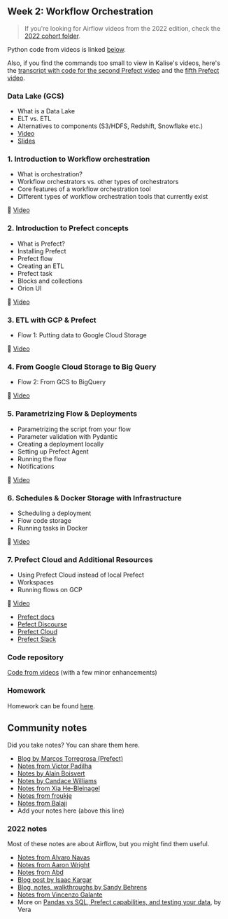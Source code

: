 ## Week 2: Workflow Orchestration

> If you're looking for Airflow videos from the 2022 edition,
> check the [2022 cohort folder](../cohorts/2022/week_2_data_ingestion/).

Python code from videos is linked [below](#code-repository).

Also, if you find the commands too small to view in Kalise's videos, here's the [transcript with code for the second Prefect video](https://github.com/discdiver/prefect-zoomcamp/tree/main/flows/01_start) and the [fifth Prefect video](https://github.com/discdiver/prefect-zoomcamp/tree/main/flows/01_start).

### Data Lake (GCS)

- What is a Data Lake
- ELT vs. ETL
- Alternatives to components (S3/HDFS, Redshift, Snowflake etc.)
- [Video](https://www.youtube.com/watch?v=W3Zm6rjOq70&list=PL3MmuxUbc_hJed7dXYoJw8DoCuVHhGEQb)
- [Slides](https://docs.google.com/presentation/d/1RkH-YhBz2apIjYZAxUz2Uks4Pt51-fVWVN9CcH9ckyY/edit?usp=sharing)

### 1. Introduction to Workflow orchestration

- What is orchestration?
- Workflow orchestrators vs. other types of orchestrators
- Core features of a workflow orchestration tool
- Different types of workflow orchestration tools that currently exist

:movie_camera: [Video](https://www.youtube.com/watch?v=8oLs6pzHp68&list=PL3MmuxUbc_hJed7dXYoJw8DoCuVHhGEQb)

### 2. Introduction to Prefect concepts

- What is Prefect?
- Installing Prefect
- Prefect flow
- Creating an ETL
- Prefect task
- Blocks and collections
- Orion UI

:movie_camera: [Video](https://www.youtube.com/watch?v=cdtN6dhp708&list=PL3MmuxUbc_hJed7dXYoJw8DoCuVHhGEQb)

### 3. ETL with GCP & Prefect

- Flow 1: Putting data to Google Cloud Storage

:movie_camera: [Video](https://www.youtube.com/watch?v=W-rMz_2GwqQ&list=PL3MmuxUbc_hJed7dXYoJw8DoCuVHhGEQb)

### 4. From Google Cloud Storage to Big Query

- Flow 2: From GCS to BigQuery

:movie_camera: [Video](https://www.youtube.com/watch?v=Cx5jt-V5sgE&list=PL3MmuxUbc_hJed7dXYoJw8DoCuVHhGEQb)

### 5. Parametrizing Flow & Deployments

- Parametrizing the script from your flow
- Parameter validation with Pydantic
- Creating a deployment locally
- Setting up Prefect Agent
- Running the flow
- Notifications

:movie_camera: [Video](https://www.youtube.com/watch?v=QrDxPjX10iw&list=PL3MmuxUbc_hJed7dXYoJw8DoCuVHhGEQb)

### 6. Schedules & Docker Storage with Infrastructure

- Scheduling a deployment
- Flow code storage
- Running tasks in Docker

:movie_camera: [Video](https://www.youtube.com/watch?v=psNSzqTsi-s&list=PL3MmuxUbc_hJed7dXYoJw8DoCuVHhGEQb)

### 7. Prefect Cloud and Additional Resources

- Using Prefect Cloud instead of local Prefect
- Workspaces
- Running flows on GCP

:movie_camera: [Video](https://www.youtube.com/watch?v=gGC23ZK7lr8&list=PL3MmuxUbc_hJed7dXYoJw8DoCuVHhGEQb)

- [Prefect docs](https://docs.prefect.io/)
- [Pefect Discourse](https://discourse.prefect.io/)
- [Prefect Cloud](https://app.prefect.cloud/)
- [Prefect Slack](https://prefect-community.slack.com)

### Code repository

[Code from videos](https://github.com/discdiver/prefect-zoomcamp) (with a few minor enhancements)

### Homework

Homework can be found [here](../cohorts/2023/week_2_workflow_orchestration/homework.md).

## Community notes

Did you take notes? You can share them here.

- [Blog by Marcos Torregrosa (Prefect)](https://www.n4gash.com/2023/data-engineering-zoomcamp-semana-2/)
- [Notes from Victor Padilha](https://github.com/padilha/de-zoomcamp/tree/master/week2)
- [Notes by Alain Boisvert](https://github.com/boisalai/de-zoomcamp-2023/blob/main/week2.md)
- [Notes by Candace Williams](https://github.com/teacherc/de_zoomcamp_candace2023/blob/main/week_2/week2_notes.md)
- [Notes from Xia He-Bleinagel](https://xiahe-bleinagel.com/2023/02/week-2-data-engineering-zoomcamp-notes-prefect/)
- [Notes from froukje](https://github.com/froukje/de-zoomcamp/blob/main/week_2_workflow_orchestration/notes/notes_week_02.md)
- [Notes from Balaji](https://github.com/Balajirvp/DE-Zoomcamp/blob/main/Week%202/Detailed%20Week%202%20Notes.ipynb)
- Add your notes here (above this line)

### 2022 notes

Most of these notes are about Airflow, but you might find them useful.

- [Notes from Alvaro Navas](https://github.com/ziritrion/dataeng-zoomcamp/blob/main/notes/2_data_ingestion.md)
- [Notes from Aaron Wright](https://github.com/ABZ-Aaron/DataEngineerZoomCamp/blob/master/week_2_data_ingestion/README.md)
- [Notes from Abd](https://itnadigital.notion.site/Week-2-Data-Ingestion-ec2d0d36c0664bc4b8be6a554b2765fd)
- [Blog post by Isaac Kargar](https://kargarisaac.github.io/blog/data%20engineering/jupyter/2022/01/25/data-engineering-w2.html)
- [Blog, notes, walkthroughs by Sandy Behrens](https://learningdataengineering540969211.wordpress.com/2022/01/30/week-2-de-zoomcamp-2-3-2-ingesting-data-to-gcp-with-airflow/)
- [Notes from Vincenzo Galante](https://binchentso.notion.site/Data-Talks-Club-Data-Engineering-Zoomcamp-8699af8e7ff94ec49e6f9bdec8eb69fd)
- More on [Pandas vs SQL, Prefect capabilities, and testing your data](https://medium.com/@verazabeida/zoomcamp-2023-week-3-7f27bb8c483f), by Vera
